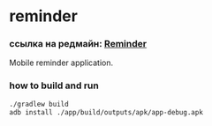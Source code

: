 # reminder

### ссылка на редмайн: [Reminder](http://redmine.dev.ccfit.nsu.ru/projects/reminder)

Mobile reminder application.

### how to build and run
```bash
./gradlew build
adb install ./app/build/outputs/apk/app-debug.apk
```
